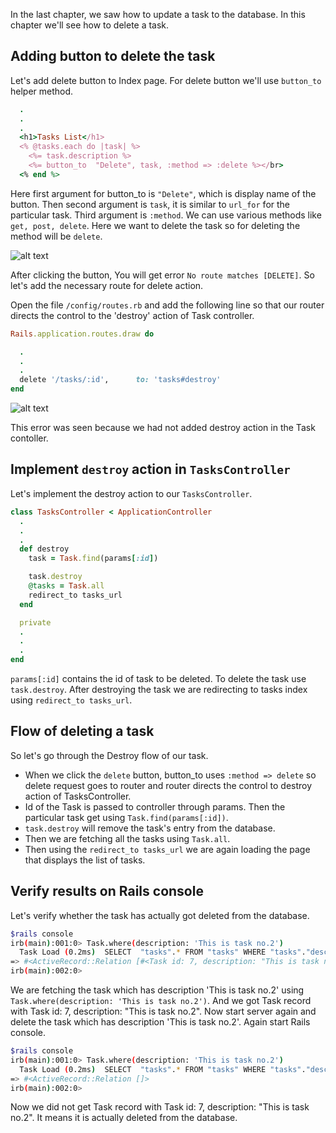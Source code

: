In the last chapter, we saw how to update a task to the database. 
In this chapter we'll see how to delete a task.

## Adding button to delete the task

Let's add delete button to Index page. 
For delete button we'll use `button_to` helper method.

```ruby
  .
  .
  .
  <h1>Tasks List</h1>
  <% @tasks.each do |task| %>
    <%= task.description %>
    <%= button_to  "Delete", task, :method => :delete %></br>
  <% end %>

```
Here first argument for button_to is `"Delete"`, which is display name of the button.
Then second argument is `task`, it is similar to `url_for` for the particular task.
Third argument is `:method`. We can use various methods like `get, post, delete`.
Here we want to delete the task so for deleting the method will be `delete`.

![alt text](./../img/AddButton.png)

After clicking the button, You will get error `No route matches [DELETE]`.
So let's add the necessary route for delete action.

Open the file `/config/routes.rb` and add the following line so that our router directs the control to the 'destroy'
action of Task controller.

```ruby
Rails.application.routes.draw do

  .
  .
  .
  delete '/tasks/:id',      to: 'tasks#destroy'
end
```

![alt text](./../img/DestroyActionError.png)

This error was seen because we had not added destroy action in the Task contoller.

## Implement `destroy` action in `TasksController`

Let's implement the destroy action to our `TasksController`.

```ruby
class TasksController < ApplicationController
  .
  .
  .
  def destroy
    task = Task.find(params[:id])

    task.destroy
    @tasks = Task.all
    redirect_to tasks_url
  end

  private
  .
  .
  .
end

```

`params[:id]` contains the id of task to be deleted. To delete the task use `task.destroy`. 
After destroying the task we are redirecting to tasks index using `redirect_to tasks_url`.

## Flow of deleting a task

So let's go through the Destroy flow of our task.

- When we click the `delete` button, button_to uses `:method => delete` so delete request goes to router and router
directs the control to destroy action of TasksController.
- Id of the Task is passed to controller through params. Then the particular task get using `Task.find(params[:id])`.
- `task.destroy` will remove the task's entry from the database.
- Then we are fetching all the tasks using `Task.all`.
- Then using the `redirect_to tasks_url` we are again loading the page that displays the list of tasks.


## Verify results on Rails console

Let's verify whether the task has actually got deleted from the database. 

```bash
$rails console
irb(main):001:0> Task.where(description: 'This is task no.2')
  Task Load (0.2ms)  SELECT  "tasks".* FROM "tasks" WHERE "tasks"."description" = ? LIMIT ?  [["description", "This is task no.2"], ["LIMIT", 11]]
=> #<ActiveRecord::Relation [#<Task id: 7, description: "This is task no.2", created_at: "2019-02-07 09:43:10", updated_at: "2019-02-07 09:43:10">]>
irb(main):002:0>

```
We are fetching the task which has description 'This is task no.2' using `Task.where(description: 'This is task no.2')`.
And we got Task record with Task id: 7, description: "This is task no.2".
Now start server again and delete the task which has description 'This is task no.2'.
Again start Rails console.

```bash
$rails console
irb(main):001:0> Task.where(description: 'This is task no.2')
  Task Load (0.2ms)  SELECT  "tasks".* FROM "tasks" WHERE "tasks"."description" = ? LIMIT ?  [["description", "This is task no.2"], ["LIMIT", 11]]
=> #<ActiveRecord::Relation []>
irb(main):002:0>

```
Now we did not get Task record with Task id: 7, description: "This is task no.2". 
It means it is actually deleted from the database.
